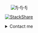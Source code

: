<div align="center">

  <p> <img src="https://github-readme-stats.vercel.app/api/top-langs/?username=fj-fj-fj&langs_count=10&hide=plpgsql,mako&layout=compact&theme=midnight-purple" alt="fj-fj-fj" />

  <a href="https://stackshare.io/fj-fj-fj"><img src="https://img.shields.io/badge/tech-stack-0690fa.svg?style=flat" alt="StackShare"></a>

  <details><summary>Contact me</summary><br>

  <a title="Keybase" target="_blank" href="https://keybase.io/vadimfj"><img src="https://badgen.net/keybase/pgp/vadimfj"></a>
  <a title="Telegram" target="_blank" href="https://t.me/vadimfj/"><img src="https://img.shields.io/badge/-Telegram-1ca0f1?style=flat-square&labelColor=blue&logo=telegram&logoColor=white&link=https://t.me/vadimfj/"></a>

  <p align="center"><img src="/assets/Earth.gif"></p>
  </details>
</div>
